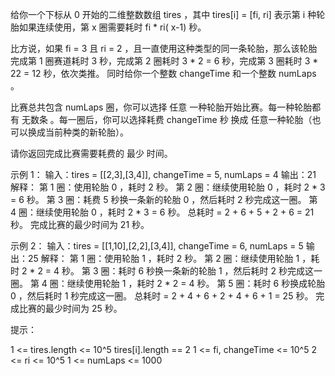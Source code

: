 给你一个下标从 0 开始的二维整数数组 tires ，其中 tires[i] = [fi, ri] 表示第 i 种轮胎如果连续使用，第 x 圈需要耗时 fi * ri(
x-1) 秒。

比方说，如果 fi = 3 且 ri = 2 ，且一直使用这种类型的同一条轮胎，那么该轮胎完成第 1 圈赛道耗时 3 秒，完成第 2 圈耗时 3 * 2 =
6 秒，完成第 3 圈耗时 3 * 22 = 12 秒，依次类推。
同时给你一个整数 changeTime 和一个整数 numLaps 。

比赛总共包含 numLaps 圈，你可以选择 任意 一种轮胎开始比赛。每一种轮胎都有 无数条 。每一圈后，你可以选择耗费 changeTime 秒 换成
任意一种轮胎（也可以换成当前种类的新轮胎）。

请你返回完成比赛需要耗费的 最少 时间。

示例 1：
输入：tires = [[2,3],[3,4]], changeTime = 5, numLaps = 4
输出：21
解释：
第 1 圈：使用轮胎 0 ，耗时 2 秒。
第 2 圈：继续使用轮胎 0 ，耗时 2 * 3 = 6 秒。
第 3 圈：耗费 5 秒换一条新的轮胎 0 ，然后耗时 2 秒完成这一圈。
第 4 圈：继续使用轮胎 0 ，耗时 2 * 3 = 6 秒。
总耗时 = 2 + 6 + 5 + 2 + 6 = 21 秒。
完成比赛的最少时间为 21 秒。

示例 2：
输入：tires = [[1,10],[2,2],[3,4]], changeTime = 6, numLaps = 5
输出：25
解释：
第 1 圈：使用轮胎 1 ，耗时 2 秒。
第 2 圈：继续使用轮胎 1 ，耗时 2 * 2 = 4 秒。
第 3 圈：耗时 6 秒换一条新的轮胎 1 ，然后耗时 2 秒完成这一圈。
第 4 圈：继续使用轮胎 1 ，耗时 2 * 2 = 4 秒。
第 5 圈：耗时 6 秒换成轮胎 0 ，然后耗时 1 秒完成这一圈。
总耗时 = 2 + 4 + 6 + 2 + 4 + 6 + 1 = 25 秒。
完成比赛的最少时间为 25 秒。

提示：

1 <= tires.length <= 10^5
tires[i].length == 2
1 <= fi, changeTime <= 10^5
2 <= ri <= 10^5
1 <= numLaps <= 1000
